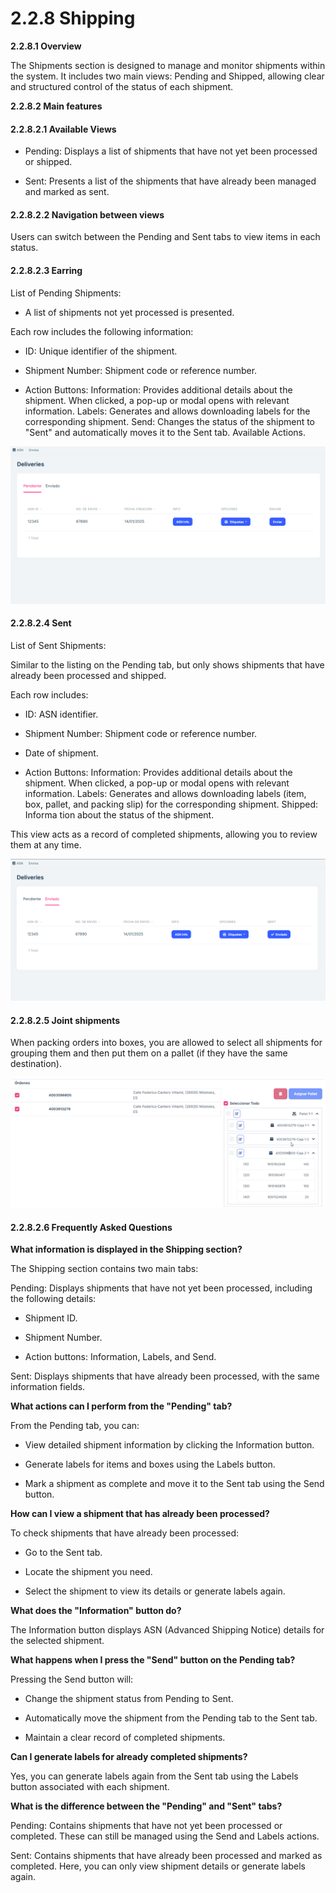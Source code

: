 # 2.2.8 Shipping 

**2.2.8.1 Overview**

The Shipments section is designed to manage and monitor shipments within the system. 
It includes two main views: Pending and Shipped, allowing clear and structured control 
of the status of each shipment. 

**2.2.8.2 Main features**

#### 2.2.8.2.1 Available Views

- Pending: Displays a list of shipments that have not yet been processed or shipped. 

- Sent: Presents a list of the shipments that have already been managed and marked as sent. 

#### 2.2.8.2.2 Navigation between views

Users can switch between the Pending and Sent tabs to view items in each status.

#### 2.2.8.2.3 Earring 

List of Pending Shipments: 

- A list of shipments not yet processed is presented. 

Each row includes the following information: 

- ID: Unique identifier of the shipment. 

- Shipment Number: Shipment code or reference number. 

- Action Buttons: Information: Provides additional details about the shipment. When clicked, a 
pop-up or modal opens with relevant information. Labels: Generates and allows downloading 
labels for the corresponding shipment. Send: Changes the status of the shipment to "Sent" 
and automatically moves it to the Sent tab. Available Actions.

![image](images/listEnvy.png)

#### 2.2.8.2.4 Sent 

List of Sent Shipments: 

Similar to the listing on the Pending tab, but only shows shipments that have already 
been processed and shipped. 

Each row includes: 

- ID: ASN identifier. 

- Shipment Number: Shipment code or reference number. 

- Date of shipment. 

- Action Buttons: Information: Provides additional details about the shipment. When clicked, a 
pop-up or modal opens with relevant information. Labels: Generates and allows downloading 
labels (item, box, pallet, and packing slip) for the corresponding shipment. Shipped: Informa
tion about the status of the shipment.

This view acts as a record of completed shipments, allowing you to review them at any 
time.

![image](images/listEnvyEnvy.png)

#### 2.2.8.2.5 Joint shipments 

When packing orders into boxes, you are allowed to select all shipments for grouping them 
and then put them on a pallet (if they have the same destination).

![image](images/ordersGroupEnvy.png)


#### 2.2.8.2.6 Frequently Asked Questions

<b>What information is displayed in the Shipping section?</b>

The Shipping section contains two main tabs: 

Pending: Displays shipments that have not yet been processed, including the following 
details: 
- Shipment ID.

- Shipment Number.

- Action buttons: Information, Labels, and Send. 

Sent: Displays shipments that have already been processed, with the same information 
fields.

<b>What actions can I perform from the "Pending" tab? </b>

From the Pending tab, you can: 

- View detailed shipment information by clicking the Information button. 

- Generate labels for items and boxes using the Labels button. 

- Mark a shipment as complete and move it to the Sent tab using the Send button. 

<b>How can I view a shipment that has already been processed? </b>

To check shipments that have already been processed: 

- Go to the Sent tab.

- Locate the shipment you need. 

- Select the shipment to view its details or generate labels again.

<b>What does the "Information" button do? </b>

The Information button displays ASN (Advanced Shipping Notice) details for the selected 
shipment.

<b>What happens when I press the "Send" button on the Pending tab?</b>

Pressing the Send button will: 

- Change the shipment status from Pending to Sent. 

- Automatically move the shipment from the Pending tab to the Sent tab. 

- Maintain a clear record of completed shipments.

<b>Can I generate labels for already completed shipments? </b>

Yes, you can generate labels again from the Sent tab using the Labels button associated 
with each shipment. 

<b>What is the difference between the "Pending" and "Sent" tabs? </b>

Pending: Contains shipments that have not yet been processed or completed. These can 
still be managed using the Send and Labels actions. 

Sent: Contains shipments that have already been processed and marked as completed. 
Here, you can only view shipment details or generate labels again. 